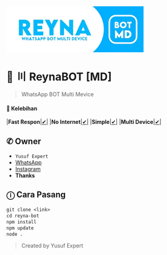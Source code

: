 <img src="ythumb.jpeg" alt="ReynaBOT">

# 🌱 〣 ReynaBOT [MD]
> WhatsApp BOT Multi Mevice

#### 💎 Kelebihan
|**Fast Respon**|[✔](https://github.com/avianz37)|
|**No Internet**|[✔](https://github.com/avianz37)|
|**Simple**|[✔](https://github.com/avianz37)|
|**Multi Device**|[✔](https://github.com/avianz37)|

## ✆ Owner
- `Yusuf Expert`
- [WhatsApp](wa.me/6283873115706)
- [Instagram](instagram.com/yusuf.expert)
- **Thanks**

## ⓘ Cara Pasang
```
git clone <link>
cd reyna-bot
npm install
npm update
node .
```
> Created by Yusuf Expert
